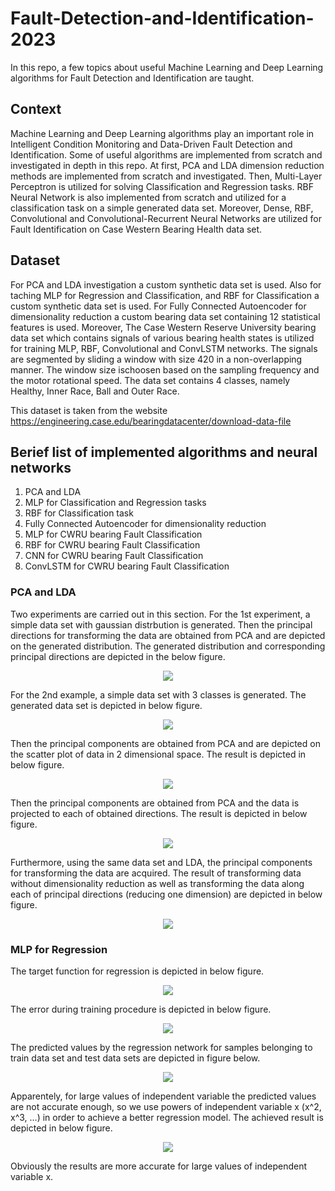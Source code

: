 # Fault-Detection-and-Identification-2023
In this repo, a few topics about useful Machine Learning and Deep Learning algorithms for Fault Detection and Identification are taught.
## Context
Machine Learning and Deep Learning algorithms play an important role in Intelligent Condition Monitoring and Data-Driven Fault Detection and Identification. Some of useful algorithms are implemented from scratch and investigated in depth in this repo. At first, PCA and LDA dimension reduction methods are implemented from scratch and investigated. Then, Multi-Layer Perceptron is utilized for solving Classification and Regression tasks. RBF Neural Network is also implemented from scratch and utilized for a classification task on a simple generated data set. Moreover, Dense, RBF, Convolutional and Convolutional-Recurrent Neural Networks are utilized for Fault Identification on Case Western Bearing Health data set.
## Dataset
For PCA and LDA investigation a custom synthetic data set is used. Also for taching MLP for Regression and Classification, and RBF for Classification a custom synthetic data set is used.
For Fully Connected Autoencoder for dimensionality reduction a custom bearing data set containing 12 statistical features is used. Moreover, The Case Western Reserve University bearing  data set which contains signals of various bearing health states is utilized for training MLP, RBF, Convolutional and ConvLSTM networks. The signals are segmented by sliding a window with size 420 in a non-overlapping manner. The window size ischoosen based on the sampling frequency and the motor rotational speed. The data set contains 4 classes, namely Healthy, Inner Race, Ball and Outer Race.

This dataset is taken from the website https://engineering.case.edu/bearingdatacenter/download-data-file
## Berief list of implemented algorithms and neural networks

1.   PCA and LDA
2.   MLP for Classification and Regression tasks
3.   RBF for Classification task
4.   Fully Connected Autoencoder for dimensionality reduction
5.   MLP for CWRU bearing Fault Classification
6.   RBF for CWRU bearing Fault Classification
7.   CNN for CWRU bearing Fault Classification
8.   ConvLSTM for CWRU bearing Fault Classification
### PCA and LDA
Two experiments are carried out in this section. For the 1st experiment, a simple data set with gaussian distrbution is generated. Then the principal directions for transforming the data are obtained from PCA and are depicted on the generated distribution. The generated distribution and corresponding principal directions are depicted in the below figure.

<p align="center">
<a href="https://github.com/Ardawanism/Fault-Detection-and-Identification-2023/blob/master/Asset/Pix/1.png"><img src="https://github.com/Ardawanism/Fault-Detection-and-Identification-2023/blob/master/Asset/Pix/1.png" align="center"></a>
</p>

For the 2nd example, a simple data set with 3 classes is generated. The generated data set is depicted in below figure.

<p align="center">
<a href="https://github.com/Ardawanism/Fault-Detection-and-Identification-2023/blob/master/Asset/Pix/2.png"><img src="https://github.com/Ardawanism/Fault-Detection-and-Identification-2023/blob/master/Asset/Pix/2.png" align="center"></a>
</p>

Then the principal components are obtained from PCA and are depicted on the scatter plot of data in 2 dimensional space. The result is depicted in below figure.

<p align="center">
<a href="https://github.com/Ardawanism/Fault-Detection-and-Identification-2023/blob/master/Asset/Pix/3.png"><img src="https://github.com/Ardawanism/Fault-Detection-and-Identification-2023/blob/master/Asset/Pix/3.png" align="center"></a>
</p>

Then the principal components are obtained from PCA and the data is projected to each of obtained directions. The result is depicted in below figure.

<p align="center">
<a href="https://github.com/Ardawanism/Fault-Detection-and-Identification-2023/blob/master/Asset/Pix/4.png"><img src="https://github.com/Ardawanism/Fault-Detection-and-Identification-2023/blob/master/Asset/Pix/4.png" align="center"></a>
</p>

Furthermore, using the same data set and LDA, the principal components for transforming the data are acquired. The result of transforming data without dimensionality reduction as well as transforming the data along each of principal directions (reducing one dimension) are depicted in below figure.

<p align="center">
<a href="https://github.com/Ardawanism/Fault-Detection-and-Identification-2023/blob/master/Asset/Pix/5.png"><img src="https://github.com/Ardawanism/Fault-Detection-and-Identification-2023/blob/master/Asset/Pix/5.png" align="center"></a>
</p>

### MLP for Regression
The target function for regression is depicted in below figure.

<p align="center">
<a href="https://github.com/Ardawanism/Fault-Detection-and-Identification-2023/blob/master/Asset/Pix/6.png"><img src="https://github.com/Ardawanism/Fault-Detection-and-Identification-2023/blob/master/Asset/Pix/6.png" align="center"></a>
</p>

The error during training procedure is depicted in below figure.

<p align="center">
<a href="https://github.com/Ardawanism/Fault-Detection-and-Identification-2023/blob/master/Asset/Pix/7.png"><img src="https://github.com/Ardawanism/Fault-Detection-and-Identification-2023/blob/master/Asset/Pix/7.png" align="center"></a>
</p>

The predicted values by the regression network for samples belonging to train data set and test data sets are depicted in figure below.

<p align="center">
<a href="https://github.com/Ardawanism/Fault-Detection-and-Identification-2023/blob/master/Asset/Pix/8.png"><img src="https://github.com/Ardawanism/Fault-Detection-and-Identification-2023/blob/master/Asset/Pix/8.png" align="center"></a>
</p>

Apparentely, for large values of independent variable the predicted values are not accurate enough, so we use powers of independent variable x (x^2, x^3, ...) in order to achieve a better regression model. The achieved result is depicted in below figure.

<p align="center">
<a href="https://github.com/Ardawanism/Fault-Detection-and-Identification-2023/blob/master/Asset/Pix/9.png"><img src="https://github.com/Ardawanism/Fault-Detection-and-Identification-2023/blob/master/Asset/Pix/9.png" align="center"></a>
</p>

Obviously the results are more accurate for large values of independent variable x.
